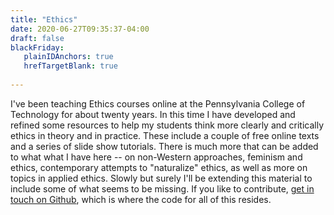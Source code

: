 ```yaml
---
title: "Ethics"
date: 2020-06-27T09:35:37-04:00
draft: false
blackFriday: 
   plainIDAnchors: true
   hrefTargetBlank: true
   
---
```


I've been teaching Ethics courses online at the Pennsylvania College of Technology for about twenty years. <!--more--> In this time I have developed and refined some resources to help my students think more clearly and critically ethics in theory and in practice. These include a couple of free online texts and a series of slide show tutorials. There is much more that can be added to what what I have here -- on non-Western approaches, feminism and ethics, contemporary attempts to "naturalize" ethics, as well as more on topics in applied ethics. Slowly but surely I'll be extending this material to include some of what seems to be missing. If you like to contribute, [get in touch on Github](https://github.com/gwmatthews), which is where the code for all of this resides.